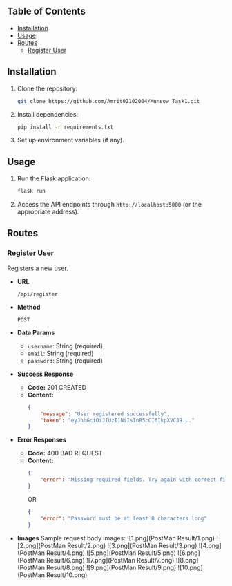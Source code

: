 ## Table of Contents

- [Installation](#installation)
- [Usage](#usage)
- [Routes](#routes)
  - [Register User](#register-user)

## Installation

1. Clone the repository:

   ```bash
   git clone https://github.com/Amrit02102004/Munsow_Task1.git
   ```

2. Install dependencies:

   ```bash
   pip install -r requirements.txt
   ```

3. Set up environment variables (if any).

## Usage

1. Run the Flask application:

   ```bash
   flask run
   ```

2. Access the API endpoints through `http://localhost:5000` (or the appropriate address).

## Routes

### Register User

Registers a new user.

- **URL**

  `/api/register`

- **Method**

  `POST`

- **Data Params**

  - `username`: String (required)
  - `email`: String (required)
  - `password`: String (required)

- **Success Response**

  - **Code:** 201 CREATED
  - **Content:**
    ```json
    {
        "message": "User registered successfully",
        "token": "eyJhbGciOiJIUzI1NiIsInR5cCI6IkpXVCJ9..."
    }
    ```

- **Error Responses**

  - **Code:** 400 BAD REQUEST
  - **Content:**
    ```json
    {
        "error": "Missing required fields. Try again with correct fields!"
    }
    ```
    OR
    ```json
    {
        "error": "Password must be at least 8 characters long"
    }
    ```

- **Images**
Sample request body images:
  ![1.png](PostMan Result/1.png)
  ![2.png](PostMan Result/2.png)
  ![3.png](PostMan Result/3.png)
  ![4.png](PostMan Result/4.png)
  ![5.png](PostMan Result/5.png)
  ![6.png](PostMan Result/6.png)
  ![7.png](PostMan Result/7.png)
  ![8.png](PostMan Result/8.png)
  ![9.png](PostMan Result/9.png)
  ![10.png](PostMan Result/10.png)

